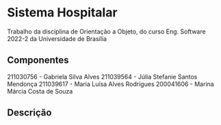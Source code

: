 # Sistema Hospitalar
Trabalho da disciplina de Orientação a Objeto, do curso Eng. Software 2022-2 da Universidade de Brasília

## Componentes
211030756 - Gabriela Silva Alves 
211039564 - Júlia Stefanie Santos Mendonça 
211039617 - Maria Luísa Alves Rodrigues
200041606 - Marina Márcia Costa de Souza

## Descrição

